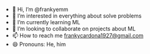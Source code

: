 - 👋 Hi, I’m @frankyemm
- 👀 I’m interested in everything about solve problems
- 🌱 I’m currently learning ML
- 💞️ I’m looking to collaborate on projects about ML
- 📫 How to reach me frankycardona1927@gmail.com
- 😄 Pronouns: He, him

<!---
frankyemm/frankyemm is a ✨ special ✨ repository because its `README.md` (this file) appears on your GitHub profile.
You can click the Preview link to take a look at your changes.
--->
